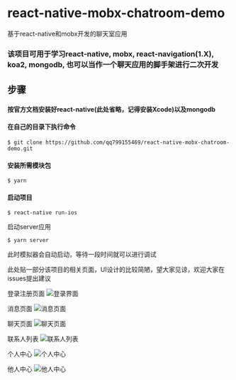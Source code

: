 # react-native-mobx-chatroom-demo
基于react-native和mobx开发的聊天室应用

### 该项目可用于学习react-native, mobx, react-navigation(1.X), koa2, mongodb, 也可以当作一个聊天应用的脚手架进行二次开发

## 步骤

#### 按官方文档安装好react-native(此处省略，记得安装Xcode)以及mongodb

#### 在自己的目录下执行命令 
```
$ git clone https://github.com/qq799155469/react-native-mobx-chatroom-demo.git
```
#### 安装所需模块包

```
$ yarn
```

#### 启动项目

```
$ react-native run-ios
```
启动server应用
```
$ yarn server
```

此时模拟器会自动启动，等待一段时间就可以进行调试

此处贴一部分该项目的相关页面，UI设计的比较简陋，望大家见谅，欢迎大家在issues提出建议

登录注册页面
![登录界面](./static/imgs/demo/image.png '登录界面')

消息页面
![消息页面](./static/imgs/demo/image1.png '消息页面')

聊天页面
![聊天页面](./static/imgs/demo/image2.png '聊天页面')

联系人列表
![联系人列表](./static/imgs/demo/image3.png '联系人列表')

个人中心
![个人中心](./static/imgs/demo/image4.png '个人中心')

他人中心
![他人中心](./static/imgs/demo/image5.png '他人中心')


